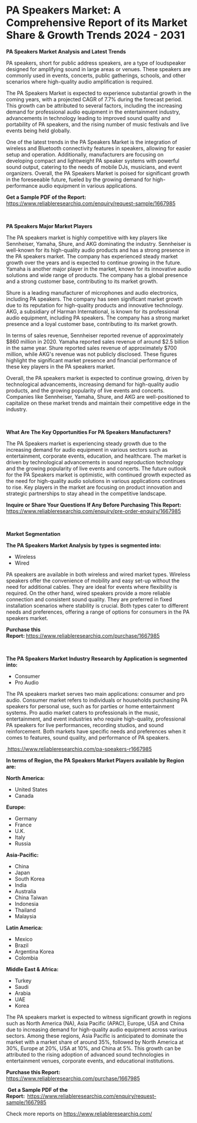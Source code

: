 <p><h1>PA Speakers Market: A Comprehensive Report of its Market Share & Growth Trends 2024 - 2031</h1></p><p><strong>PA Speakers Market Analysis and Latest Trends</strong></p>
<p><p>PA speakers, short for public address speakers, are a type of loudspeaker designed for amplifying sound in large areas or venues. These speakers are commonly used in events, concerts, public gatherings, schools, and other scenarios where high-quality audio amplification is required.</p><p>The PA Speakers Market is expected to experience substantial growth in the coming years, with a projected CAGR of 7.7% during the forecast period. This growth can be attributed to several factors, including the increasing demand for professional audio equipment in the entertainment industry, advancements in technology leading to improved sound quality and portability of PA speakers, and the rising number of music festivals and live events being held globally.</p><p>One of the latest trends in the PA Speakers Market is the integration of wireless and Bluetooth connectivity features in speakers, allowing for easier setup and operation. Additionally, manufacturers are focusing on developing compact and lightweight PA speaker systems with powerful sound output, catering to the needs of mobile DJs, musicians, and event organizers. Overall, the PA Speakers Market is poised for significant growth in the foreseeable future, fueled by the growing demand for high-performance audio equipment in various applications.</p></p>
<p><strong>Get a Sample PDF of the Report:&nbsp;</strong> <a href="https://www.reliableresearchiq.com/enquiry/request-sample/1667985">https://www.reliableresearchiq.com/enquiry/request-sample/1667985</a></p>
<p>&nbsp;</p>
<p><strong>PA Speakers Major Market Players</strong></p>
<p><p>The PA speakers market is highly competitive with key players like Sennheiser, Yamaha, Shure, and AKG dominating the industry. Sennheiser is well-known for its high-quality audio products and has a strong presence in the PA speakers market. The company has experienced steady market growth over the years and is expected to continue growing in the future. Yamaha is another major player in the market, known for its innovative audio solutions and wide range of products. The company has a global presence and a strong customer base, contributing to its market growth.</p><p>Shure is a leading manufacturer of microphones and audio electronics, including PA speakers. The company has seen significant market growth due to its reputation for high-quality products and innovative technology. AKG, a subsidiary of Harman International, is known for its professional audio equipment, including PA speakers. The company has a strong market presence and a loyal customer base, contributing to its market growth.</p><p>In terms of sales revenue, Sennheiser reported revenue of approximately $860 million in 2020. Yamaha reported sales revenue of around $2.5 billion in the same year. Shure reported sales revenue of approximately $700 million, while AKG's revenue was not publicly disclosed. These figures highlight the significant market presence and financial performance of these key players in the PA speakers market.</p><p>Overall, the PA speakers market is expected to continue growing, driven by technological advancements, increasing demand for high-quality audio products, and the growing popularity of live events and concerts. Companies like Sennheiser, Yamaha, Shure, and AKG are well-positioned to capitalize on these market trends and maintain their competitive edge in the industry.</p></p>
<p>&nbsp;</p>
<p><strong>What Are The Key Opportunities For PA Speakers Manufacturers?</strong></p>
<p><p>The PA Speakers market is experiencing steady growth due to the increasing demand for audio equipment in various sectors such as entertainment, corporate events, education, and healthcare. The market is driven by technological advancements in sound reproduction technology and the growing popularity of live events and concerts. The future outlook for the PA Speakers market is optimistic, with continued growth expected as the need for high-quality audio solutions in various applications continues to rise. Key players in the market are focusing on product innovation and strategic partnerships to stay ahead in the competitive landscape.</p></p>
<p><strong>Inquire or Share Your Questions If Any Before Purchasing This Report:</strong> <a href="https://www.reliableresearchiq.com/enquiry/pre-order-enquiry/1667985">https://www.reliableresearchiq.com/enquiry/pre-order-enquiry/1667985</a></p>
<p>&nbsp;</p>
<p><strong>Market Segmentation</strong></p>
<p><strong>The PA Speakers Market Analysis by types is segmented into:</strong></p>
<p><ul><li>Wireless</li><li>Wired</li></ul></p>
<p><p>PA speakers are available in both wireless and wired market types. Wireless speakers offer the convenience of mobility and easy set-up without the need for additional cables. They are ideal for events where flexibility is required. On the other hand, wired speakers provide a more reliable connection and consistent sound quality. They are preferred in fixed installation scenarios where stability is crucial. Both types cater to different needs and preferences, offering a range of options for consumers in the PA speakers market.</p></p>
<p><strong>Purchase this Report:&nbsp;</strong><a href="https://www.reliableresearchiq.com/purchase/1667985">https://www.reliableresearchiq.com/purchase/1667985</a></p>
<p>&nbsp;</p>
<p><strong>The PA Speakers Market Industry Research by Application is segmented into:</strong></p>
<p><ul><li>Consumer</li><li>Pro Audio</li></ul></p>
<p><p>The PA speakers market serves two main applications: consumer and pro audio. Consumer market refers to individuals or households purchasing PA speakers for personal use, such as for parties or home entertainment systems. Pro audio market caters to professionals in the music, entertainment, and event industries who require high-quality, professional PA speakers for live performances, recording studios, and sound reinforcement. Both markets have specific needs and preferences when it comes to features, sound quality, and performance of PA speakers.</p></p>
<p><a href="https://www.reliableresearchiq.com/pa-speakers-r1667985">&nbsp;https://www.reliableresearchiq.com/pa-speakers-r1667985</a></p>
<p><strong>In terms of Region, the PA Speakers Market Players available by Region are:</strong></p>
<p>
    <p> <strong> North America: </strong>
        <ul>
            <li>United States</li>
            <li>Canada</li>
        </ul>
        </p> 
    <p> <strong> Europe: </strong>
        <ul>
            <li>Germany</li>
            <li>France</li>
            <li>U.K.</li>
            <li>Italy</li>
            <li>Russia</li>
        </ul>
        </p> 
    <p> <strong> Asia-Pacific: </strong>
        <ul>
            <li>China</li>
            <li>Japan</li>
            <li>South Korea</li>
            <li>India</li>
            <li>Australia</li>
            <li>China Taiwan</li>
            <li>Indonesia</li>
            <li>Thailand</li>
            <li>Malaysia</li>
        </ul>
        </p> 
    <p> <strong> Latin America: </strong>
        <ul>
            <li>Mexico</li>
            <li>Brazil</li>
            <li>Argentina Korea</li>
            <li>Colombia</li>
        </ul>
        </p> 
    <p> <strong> Middle East & Africa: </strong>
        <ul>
            <li>Turkey</li>
            <li>Saudi</li>
            <li>Arabia</li>
            <li>UAE</li>
            <li>Korea</li>
        </ul>
    </p>
    </p>
<p><p>The PA speakers market is expected to witness significant growth in regions such as North America (NA), Asia Pacific (APAC), Europe, USA and China due to increasing demand for high-quality audio equipment across various sectors. Among these regions, Asia Pacific is anticipated to dominate the market with a market share of around 35%, followed by North America at 30%, Europe at 20%, USA at 10%, and China at 5%. This growth can be attributed to the rising adoption of advanced sound technologies in entertainment venues, corporate events, and educational institutions.</p></p>
<p><strong>Purchase this Report: </strong><a href="https://www.reliableresearchiq.com/purchase/1667985">https://www.reliableresearchiq.com/purchase/1667985</a></p>
<p>&nbsp;<strong>Get a Sample PDF of the Report:&nbsp;&nbsp;</strong><a href="https://www.reliableresearchiq.com/enquiry/request-sample/1667985">https://www.reliableresearchiq.com/enquiry/request-sample/1667985</a></p>
<p><strong></strong></p>
<p>Check more reports on <a href="https://www.reliableresearchiq.com/">https://www.reliableresearchiq.com/</a></p>